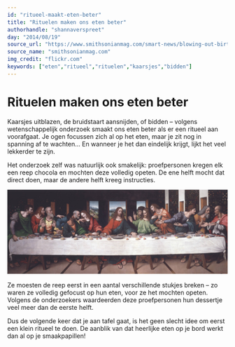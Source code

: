 ```yaml
---
id: "ritueel-maakt-eten-beter"
title: "Rituelen maken ons eten beter"
authorhandle: "shannaverspreet"
day: "2014/08/19"
source_url: "https://www.smithsonianmag.com/smart-news/blowing-out-birthday-candles-makes-the-cake-taste-better-17365911/?no-ist"
source_name: "smithsonianmag.com"
img_credit: "flickr.com"
keywords: ["eten","ritueel","rituelen","kaarsjes","bidden"]
---
```

# Rituelen maken ons eten beter
Kaarsjes uitblazen, de bruidstaart aansnijden, of bidden – volgens wetenschappelijk onderzoek smaakt ons eten beter als er een ritueel aan voorafgaat. Je ogen focussen zich al op het eten, maar je zit nog in spanning af te wachten… En wanneer je het dan eindelijk krijgt, lijkt het veel lekkerder te zijn.

Het onderzoek zelf was natuurlijk ook smakelijk: proefpersonen kregen elk een reep chocola en mochten deze volledig opeten. De ene helft mocht dat direct doen, maar de andere helft kreeg instructies.

![wikimedia.org](2.jpg "Credit: wikimedia.org")

Ze moesten de reep eerst in een aantal verschillende stukjes breken – zo waren ze volledig gefocust op hun eten, voor ze het mochten opeten. Volgens de onderzoekers waardeerden deze proefpersonen hun dessertje veel meer dan de eerste helft.

Dus de volgende keer dat je aan tafel gaat, is het geen slecht idee om eerst een klein ritueel te doen. De aanblik van dat heerlijke eten op je bord werkt dan al op je smaakpapillen!